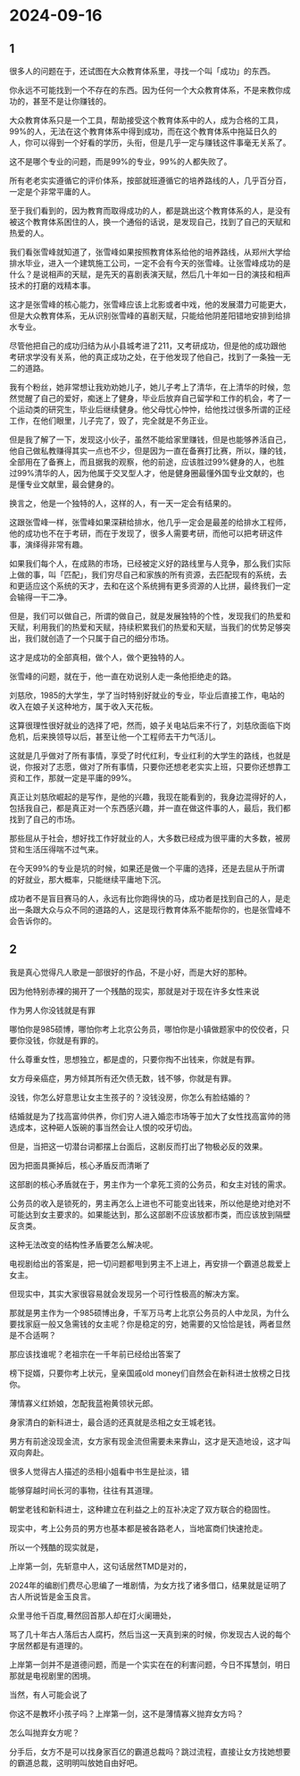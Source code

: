 # 2024-09-16

## 1


很多人的问题在于，还试图在大众教育体系里，寻找一个叫「成功」的东西。

你永远不可能找到一个不存在的东西。因为任何一个大众教育体系，不是来教你成功的，甚至不是让你赚钱的。

大众教育体系只是一个工具，帮助接受这个教育体系中的人，成为合格的工具，99%的人，无法在这个教育体系中得到成功，而在这个教育体系中拖延日久的人，你可以得到一个好看的学历，头衔，但是几乎一定与赚钱这件事毫无关系了。

这不是哪个专业的问题，而是99%的专业，99%的人都失败了。

所有老老实实遵循它的评价体系，按部就班遵循它的培养路线的人，几乎百分百，一定是个非常平庸的人。

至于我们看到的，因为教育而取得成功的人，都是跳出这个教育体系的人，是没有被这个教育体系困住的人，换一个通俗的话说，是发现自己，找到了自己的天赋和热爱的人。

我们看张雪峰就知道了，张雪峰如果按照教育体系给他的培养路线，从郑州大学给排水毕业，进入一个建筑施工公司，一定不会有今天的张雪峰。让张雪峰成功的是什么？是说相声的天赋，是先天的喜剧表演天赋，然后几十年如一日的演技和相声技术的打磨的戏精本事。

这才是张雪峰的核心能力，张雪峰应该上北影或者中戏，他的发展潜力可能更大，但是大众教育体系，无从识别张雪峰的喜剧天赋，只能给他阴差阳错地安排到给排水专业。

尽管他把自己的成功归结为从小县城考进了211，又考研成功，但是他的成功跟他考研求学没有关系，他的真正成功之处，在于他发现了他自己，找到了一条独一无二的道路。

我有个粉丝，她非常想让我劝劝她儿子，她儿子考上了清华，在上清华的时候，忽然觉醒了自己的爱好，痴迷上了健身，毕业后放弃自己留学和工作的机会，考了一个运动类的研究生，毕业后继续健身。他父母忧心忡忡，给他找过很多所谓的正经工作，在他们眼里，儿子完了，毁了，完全就是不务正业。

但是我了解了一下，发现这小伙子，虽然不能给家里赚钱，但是也能够养活自己，他自己做私教赚得其实一点也不少，但是因为一直在备赛打比赛，所以，赚的钱，全部用在了备赛上，而且据我的观察，他的前途，应该胜过99%健身的人，也胜过99%清华的人，因为他属于交叉型人才，他是健身圈最懂外国专业文献的，也是懂专业文献里，最会健身的。

换言之，他是一个独特的人，这样的人，有一天一定会有结果的。

这跟张雪峰一样，张雪峰如果深耕给排水，他几乎一定会是最差的给排水工程师，他的成功也不在于考研，而在于发现了，很多人需要考研，而他可以把考研这件事，演绎得非常有趣。

如果我们每个人，在成熟的市场，已经被定义好的路线里与人竞争，那么我们实际上做的事，叫「匹配」，我们穷尽自己和家族的所有资源，去匹配现有的系统，去和更适应这个系统的天才，去和在这个系统拥有更多资源的人比拼，最终我们一定会输得一干二净。

但是，我们可以做自己，所谓的做自己，就是发展独特的个性，发现我们的热爱和天赋，利用我们的热爱和天赋，持续积累我们的热爱和天赋，当我们的优势足够突出，我们就创造了一个只属于自己的细分市场。

这才是成功的全部真相，做个人，做个更独特的人。

张雪峰的问题，就在于，他一直在劝说别人走一条他拒绝走的路。

刘慈欣，1985的大学生，学了当时特别好就业的专业，毕业后直接工作，电站的收入在娘子关这种地方，属于收入天花板。

这算很理性很好就业的选择了吧，然而，娘子关电站后来不行了，刘慈欣面临下岗危机，后来换领导以后，甚至让他一个工程师去干力气活儿。

这就是几乎做对了所有事情，享受了时代红利，专业红利的大学生的路线，也就是说，你报对了志愿，做对了所有事情，只要你还想老老实实上班，只要你还想靠工资和工作，那就一定是平庸的99%。

真正让刘慈欣崛起的是写作，是他的兴趣，我现在能看到的，我身边混得好的人，包括我自己，都是真正对一个东西感兴趣，并一直在做这件事的人，最后，我们都找到了自己的市场。

那些屈从于社会，想好找工作好就业的人，大多数已经成为很平庸的大多数，被房贷和生活压得喘不过气来。

在今天99%的专业是坑的时候，如果还是做一个平庸的选择，还是去屈从于所谓的好就业，那大概率，只能继续平庸地下沉。

成功者不是盲目赛马的人，永远有比你跑得快的马，成功者是找到自己的人，是走出一条跟大众与众不同的道路的人，这是现行教育体系不能帮你的，也是张雪峰不会告诉你的。






## 2


我是真心觉得凡人歌是一部很好的作品，不是小好，而是大好的那种。

因为他特别赤裸的揭开了一个残酷的现实，那就是对于现在许多女性来说

作为男人你没钱就是有罪

哪怕你是985硕博，哪怕你考上北京公务员，哪怕你是小镇做题家中的佼佼者，只要你没钱，你就是有罪的。

什么尊重女性，思想独立，都是虚的，只要你掏不出钱来，你就是有罪。

女方母亲癌症，男方倾其所有还欠债无数，钱不够，你就是有罪。

没钱，你怎么好意思让女主生孩子的？没钱没房，你怎么有脸结婚的？

结婚就是为了找高富帅供养，你们穷人进入婚恋市场等于加大了女性找高富帅的筛选成本，这种砸人饭碗的事当然会让人恨的咬牙切齿。

但是，当把这一切潜台词都摆上台面后，这剧反而打出了物极必反的效果。

因为把面具撕掉后，核心矛盾反而清晰了

这部剧的核心矛盾就在于，男主作为一个拿死工资的公务员，和女主对钱的需求。

公务员的收入是锁死的，男主再怎么上进也不可能变出钱来，所以他是绝对绝对不可能达到女主要求的。如果能达到，那么这部剧不应该放都市类，而应该放到隔壁反贪类。

这种无法改变的结构性矛盾要怎么解决呢。

电视剧给出的答案是，把一切问题都甩到男主不上进上，再安排一个霸道总裁爱上女主。

但现实中，其实大家很容易就会发现另一个可行性极高的解决方案。

那就是男主作为一个985硕博出身，千军万马考上北京公务员的人中龙凤，为什么要找家庭一般又急需钱的女主呢？你是稳定的穷，她需要的又恰恰是钱，两者显然是不合适啊？

那应该找谁呢？老祖宗在一千年前已经给出答案了

榜下捉婿，只要你考上状元，皇亲国戚old money们自然会在新科进士放榜之日找你。

薄情寡义红娇娘，怎配我蓝袍黄领状元郎。

身家清白的新科进士，最合适的还真就是丞相之女王城老钱。

男方有前途没现金流，女方家有现金流但需要未来靠山，这才是天造地设，这才叫双向奔赴。

很多人觉得古人描述的丞相小姐看中书生是扯淡，错

能够穿越时间长河的事物，往往有其道理。

朝堂老钱和新科进士，这种建立在利益之上的互补决定了双方联合的稳固性。

现实中，考上公务员的男方也基本都是被各路老人，当地富商们快速抢走。

所以一个残酷的现实就是，

上岸第一剑，先斩意中人，这句话居然TMD是对的，

2024年的编剧们费尽心思编了一堆剧情，为女方找了诸多借口，结果就是证明了古人所说皆是金玉良言。

众里寻他千百度,蓦然回首那人却在灯火阑珊处，

骂了几十年古人落后古人腐朽，然后当这一天真到来的时候，你发现古人说的每个字居然都是有道理的。

上岸第一剑并不是道德问题，而是一个实实在在的利害问题，今日不挥慧剑，明日那就是电视剧里的困境。

当然，有人可能会说了

你这不是教坏小孩子吗？上岸第一剑，这不是薄情寡义抛弃女方吗？

怎么叫抛弃女方呢？

分手后，女方不是可以找身家百亿的霸道总裁吗？跳过流程，直接让女方找她想要的霸道总裁，这明明叫放她自由好吧。






